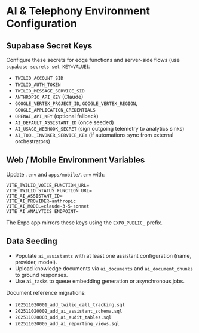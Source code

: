 # AI & Telephony Environment Configuration

## Supabase Secret Keys
Configure these secrets for edge functions and server-side flows (use `supabase secrets set KEY=VALUE`):

- `TWILIO_ACCOUNT_SID`
- `TWILIO_AUTH_TOKEN`
- `TWILIO_MESSAGE_SERVICE_SID`
- `ANTHROPIC_API_KEY` (Claude)
- `GOOGLE_VERTEX_PROJECT_ID`, `GOOGLE_VERTEX_REGION`, `GOOGLE_APPLICATION_CREDENTIALS`
- `OPENAI_API_KEY` (optional fallback)
- `AI_DEFAULT_ASSISTANT_ID` (once seeded)
- `AI_USAGE_WEBHOOK_SECRET` (sign outgoing telemetry to analytics sinks)
- `AI_TOOL_INVOKER_SERVICE_KEY` (if automations sync from external orchestrators)

## Web / Mobile Environment Variables
Update `.env` and `apps/mobile/.env` with:

```
VITE_TWILIO_VOICE_FUNCTION_URL=
VITE_TWILIO_STATUS_FUNCTION_URL=
VITE_AI_ASSISTANT_ID=
VITE_AI_PROVIDER=anthropic
VITE_AI_MODEL=claude-3-5-sonnet
VITE_AI_ANALYTICS_ENDPOINT=
```

The Expo app mirrors these keys using the `EXPO_PUBLIC_` prefix.

## Data Seeding
- Populate `ai_assistants` with at least one assistant configuration (name, provider, model).
- Upload knowledge documents via `ai_documents` and `ai_document_chunks` to ground responses.
- Use `ai_tasks` to queue embedding generation or asynchronous jobs.

Document reference migrations:
- `202511020001_add_twilio_call_tracking.sql`
- `202511020002_add_ai_assistant_schema.sql`
- `202511020003_add_ai_audit_tables.sql`
- `202511020005_add_ai_reporting_views.sql`
